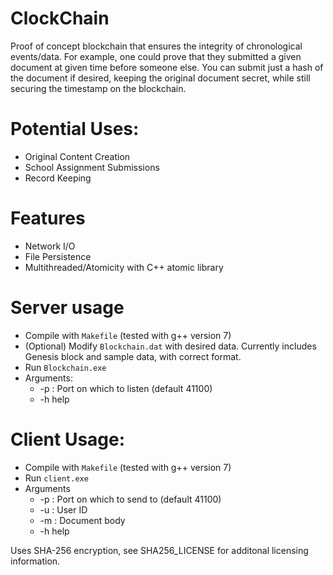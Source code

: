 # ClockChain
Proof of concept blockchain that ensures the integrity of chronological events/data.
For example, one could prove that they submitted a given document at given time before someone else.
You can submit just a hash of the document if desired, keeping the original document secret, while still
securing the timestamp on the blockchain.  

# Potential Uses:
 - Original Content Creation
 - School Assignment Submissions
 - Record Keeping
 
# Features
 - Network I/O
 - File Persistence
 - Multithreaded/Atomicity with C++ atomic library

# Server usage
 - Compile with `Makefile` (tested with g++ version 7) 
 - (Optional) Modify `Blockchain.dat` with desired data.  Currently includes Genesis block and sample data, with correct format.
 - Run `Blockchain.exe`
 - Arguments:
    - -p <int> : Port on which to listen (default 41100)
    - -h help
# Client Usage:
 - Compile with `Makefile` (tested with g++ version 7)
 - Run `client.exe`
 - Arguments
    -    -p <int> : Port on which to send to (default 41100)
    -    -u <int> : User ID
    -    -m <String> : Document body
    -    -h help

Uses SHA-256 encryption, see SHA256_LICENSE for additonal licensing information.

